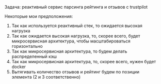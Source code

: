 Задача: реактивный сервис парсинга рейтинга и отзывов с trustpilot

Некоторые мои предположения:
1) Так как используется реактивный стек, то ожидается высокая нагрузка
2) Так как ожидается высокая нагрузка, то, скорее всего, будет микросервисная архитектура, чтобы масштабироваться горизонтально
3) Так как микросервисная архитектура, то будем делать распределенный кэш
4) Так как микросервисная архитектура, то, скорее всего, нужен будет docker
5) Вытягивать количество отзывов и рейтинг будем по позиции элемента (2 и 3 соответственно)
